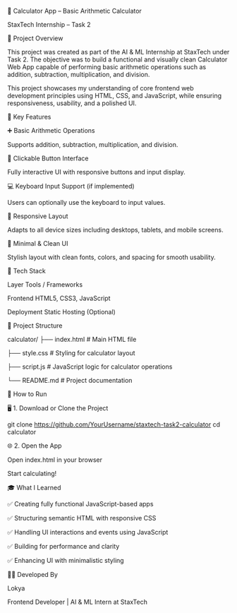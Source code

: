 🧮 Calculator App – Basic Arithmetic Calculator

StaxTech Internship – Task 2

📌 Project Overview

This project was created as part of the AI & ML Internship at StaxTech under Task 2. The objective was to build a functional and visually clean Calculator Web App capable of performing basic arithmetic operations such as addition, subtraction, multiplication, and division.


This project showcases my understanding of core frontend web development principles using HTML, CSS, and JavaScript, while ensuring responsiveness, usability, and a polished UI.

🌟 Key Features

➕ Basic Arithmetic Operations

Supports addition, subtraction, multiplication, and division.

🧮 Clickable Button Interface

Fully interactive UI with responsive buttons and input display.

💻 Keyboard Input Support (if implemented)

Users can optionally use the keyboard to input values.

📱 Responsive Layout

Adapts to all device sizes including desktops, tablets, and mobile screens.

🎨 Minimal & Clean UI

Stylish layout with clean fonts, colors, and spacing for smooth usability.

🧩 Tech Stack

Layer	Tools / Frameworks

Frontend	HTML5, CSS3, JavaScript

Deployment	Static Hosting (Optional)

📂 Project Structure

calculator/
├── index.html        # Main HTML file

├── style.css         # Styling for calculator layout

├── script.js         # JavaScript logic for calculator operations

└── README.md         # Project documentation

🚀 How to Run

🖥️ 1. Download or Clone the Project

git clone https://github.com/YourUsername/staxtech-task2-calculator
cd calculator

🌐 2. Open the App

Open index.html in your browser

Start calculating!

🎓 What I Learned

✅ Creating fully functional JavaScript-based apps

✅ Structuring semantic HTML with responsive CSS

✅ Handling UI interactions and events using JavaScript

✅ Building for performance and clarity

✅ Enhancing UI with minimalistic styling

👨‍💻 Developed By

Lokya

Frontend Developer | AI & ML Intern at StaxTech
